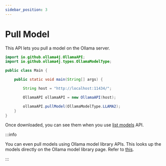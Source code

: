 ```yaml
---
sidebar_position: 3
---
```


# Pull Model

This API lets you pull a model on the Ollama server.

```java title="PullModel.java"
import io.github.ollama4j.OllamaAPI;
import io.github.ollama4j.types.OllamaModelType;

public class Main {

    public static void main(String[] args) {

        String host = "http://localhost:11434/";

        OllamaAPI ollamaAPI = new OllamaAPI(host);

        ollamaAPI.pullModel(OllamaModelType.LLAMA2);
    }
}
```

Once downloaded, you can see them when you use [list models](./list-models) API.

:::info

You can even pull models using Ollama model library APIs. This looks up the models directly on the Ollama model library page. Refer
to [this](./list-library-models#pull-model-using-librarymodeltag).

:::

